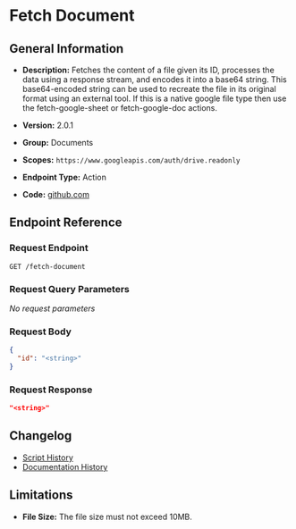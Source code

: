 <!-- BEGIN GENERATED CONTENT -->
# Fetch Document

## General Information

- **Description:** Fetches the content of a file given its ID, processes the data using
a response stream, and encodes it into a base64 string. This base64-encoded
string can be used to recreate the file in its original format using an external tool.
If this is a native google file type then use the fetch-google-sheet or fetch-google-doc
actions.

- **Version:** 2.0.1
- **Group:** Documents
- **Scopes:** `https://www.googleapis.com/auth/drive.readonly`
- **Endpoint Type:** Action
- **Code:** [github.com](https://github.com/NangoHQ/integration-templates/tree/main/integrations/google-drive/actions/fetch-document.ts)


## Endpoint Reference

### Request Endpoint

`GET /fetch-document`

### Request Query Parameters

_No request parameters_

### Request Body

```json
{
  "id": "<string>"
}
```

### Request Response

```json
"<string>"
```

## Changelog

- [Script History](https://github.com/NangoHQ/integration-templates/commits/main/integrations/google-drive/actions/fetch-document.ts)
- [Documentation History](https://github.com/NangoHQ/integration-templates/commits/main/integrations/google-drive/actions/fetch-document.md)

<!-- END  GENERATED CONTENT -->
## Limitations

- **File Size:** The file size must not exceed 10MB.
